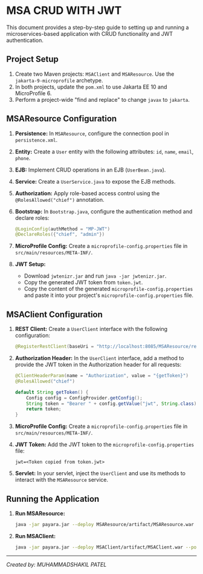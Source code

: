 # MSA CRUD WITH JWT

This document provides a step-by-step guide to setting up and running a microservices-based application with CRUD functionality and JWT authentication.

## Project Setup

1.  Create two Maven projects: `MSAClient` and `MSAResource`. Use the `jakarta-9-microprofile` archetype.
2.  In both projects, update the `pom.xml` to use Jakarta EE 10 and MicroProfile 6.
3.  Perform a project-wide "find and replace" to change `javax` to `jakarta`.

## MSAResource Configuration

1.  **Persistence:** In `MSAResource`, configure the connection pool in `persistence.xml`.
2.  **Entity:** Create a `User` entity with the following attributes: `id`, `name`, `email`, `phone`.
3.  **EJB:** Implement CRUD operations in an EJB (`UserBean.java`).
4.  **Service:** Create a `UserService.java` to expose the EJB methods.
5.  **Authorization:** Apply role-based access control using the `@RolesAllowed("chief")` annotation.
6.  **Bootstrap:** In `Bootstrap.java`, configure the authentication method and declare roles:

    ```java
    @LoginConfig(authMethod = "MP-JWT")
    @DeclareRoles({"chief", "admin"})
    ```

7.  **MicroProfile Config:** Create a `microprofile-config.properties` file in `src/main/resources/META-INF/`.
8.  **JWT Setup:**
    *   Download `jwtenizr.jar` and run `java -jar jwtenizr.jar`.
    *   Copy the generated JWT token from `token.jwt`.
    *   Copy the content of the generated `microprofile-config.properties` and paste it into your project's `microprofile-config.properties` file.

## MSAClient Configuration

1.  **REST Client:** Create a `UserClient` interface with the following configuration:

    ```java
    @RegisterRestClient(baseUri = "http://localhost:8085/MSAResource/rest/user")
    ```

2.  **Authorization Header:** In the `UserClient` interface, add a method to provide the JWT token in the Authorization header for all requests:

    ```java
    @ClientHeaderParam(name = "Authorization", value = "{getToken}")
    @RolesAllowed("chief")

    default String getToken() {
        Config config = ConfigProvider.getConfig();
        String token = "Bearer " + config.getValue("jwt", String.class);
        return token;
    }
    ```

3.  **MicroProfile Config:** Create a `microprofile-config.properties` file in `src/main/resources/META-INF/`.
4.  **JWT Token:** Add the JWT token to the `microprofile-config.properties` file:

    ```properties
    jwt=<Token copied from token.jwt>
    ```

5.  **Servlet:** In your servlet, inject the `UserClient` and use its methods to interact with the `MSAResource` service.

## Running the Application

1.  **Run MSAResource:**

    ```bash
    java -jar payara.jar --deploy MSAResource/artifact/MSAResource.war --port 8085 --addlibs mysql-connector-java-8.0.20.jar --domainconfig domain.xml
    ```

2.  **Run MSAClient:**

    ```bash
    java -jar payara.jar --deploy MSAClient/artifact/MSAClient.war --port 8086
    ```

---

*Created by: MUHAMMADSHAKIL PATEL*